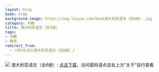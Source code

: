 ```yaml
---
layout: blog
book: true
background-image: https://img.locyoo.com/book澳大利亚语文（全6册）.jpg
category: 书籍
title: 澳大利亚语文（全6册）
tags:
- 书籍
- 教育
redirect_from:
  - /2024/03/澳大利亚语文（全6册）/
---
```

![](https://img.locyoo.com/book澳大利亚语文（全6册）.jpg)
澳大利亚语文（全6册）: <a name = "ref1" href="https://url18.ctfile.com/f/50983618-1439915647-ae131d?p=3619">点击下载</a>，访问密码请点击右上方“关于”自行查看